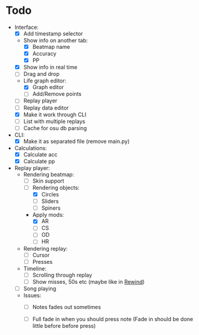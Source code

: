 # Todo

- Interface:
  - [X] Add timestamp selector
  - Show info on another tab:
    - [X] Beatmap name
    - [X] Accuracy
    - [X] PP

  - [X] Show info in real time
  - [ ] Drag and drop
  - Life graph editor:
    - [X] Graph editor
    - [ ] Add/Remove points
  - [ ] Replay player
  - [ ] Replay data editor
  - [X] Make it work through CLI
  - [ ] List with multiple replays
  - [ ] Cache for osu db parsing

- CLI:
  - [X] Make it as separated file (remove main.py)

- Calculations:
  - [X] Calculate acc
  - [X] Calculate pp

- Replay player:
  - Rendering beatmap:
    - [ ] Skin support
    - [ ] Rendering objects:
      - [X] Circles
      - [ ] Sliders
      - [ ] Spiners
    - Apply mods:
      - [X] AR
      - [ ] CS
      - [ ] OD
      - [ ] HR
  
  - Rendering replay:
    - [ ] Cursor
    - [ ] Presses
  
  - Timeline:
    - [ ] Scrolling through replay
    - [ ] Show misses, 50s etc (maybe like in [Rewind](https://github.com/abstrakt8/rewind))
  
  - [ ] Song playing

  - Issues:
    - [ ] Notes fades out sometimes
    - [ ] Full fade in when you should press note (Fade in should be done little before before press)
  